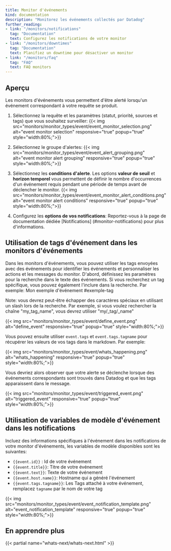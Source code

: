 ```yaml
---
title: Monitor d'événements
kind: documentation
description: "Monitorez les événements collectés par Datadog"
further_reading:
- link: "/monitors/notifications"
  tag: "Documentation"
  text: Configurez les notifications de votre monitor
- link: "/monitors/downtimes"
  tag: "Documentation"
  text: Planifiez un downtime pour désactiver un monitor
- link: "/monitors/faq"
  tag: "FAQ"
  text: FAQ monitors
---
```


## Aperçu

Les monitors d'événements vous permettent d'être alerté lorsqu'un événement correspondant à votre requête se produit.

1. Sélectionnez la requête et les paramètres (statut, priorité, sources et tags) que vous souhaitez surveiller:
    {{< img src="monitors/monitor_types/event/event_monitor_selection.png" alt="event monitor selection" responsive="true" popup="true" style="width:80%;">}}
2. Sélectionnez le groupe d'alertes:
    {{< img src="monitors/monitor_types/event/event_alert_grouping.png" alt="event monitor alert grouping" responsive="true" popup="true" style="width:80%;">}}

3. Sélectionnez les **conditions d'alerte**. Les options **valeur de seuil** et **horizon temporel** vous permettent de définir le nombre d'occurrences d'un événement requis pendant une période de temps avant de déclencher le monitor.
    {{< img src="monitors/monitor_types/event/event_monitor_alert_conditions.png" alt="event monitor alert conditions" responsive="true" popup="true" style="width:80%;">}}

4. Configurez les **options de vos notifications**:
    Reportez-vous à la page de documentation dédiée [Notifications] (#monitor-notifications) pour plus d'informations.

## Utilisation de tags d'événement dans les monitors d'événements

Dans les monitors d'événements, vous pouvez utiliser les tags envoyées avec des événements pour identifier les événements et personnaliser les actions et les messages du monitor. D'abord, définissez les paramètres pour la recherche dans le texte des événements. Si vous recherchez un tag spécifique, vous pouvez également l'inclure dans la recherche. Par exemple:
Mon exemple d'événement #exemple-tag

Note: vous devrez peut-être échapper des caractères spéciaux en utilisant un slash lors de la recherche. Par exemple, si vous voulez rechercher la chaîne "my_tag_name", vous devrez utiliser "my/_tag/_name"

{{< img src="monitors/monitor_types/event/define_event.png" alt="define_event" responsive="true" popup="true" style="width:80%;">}}

Vous pouvez ensuite utiliser `event.tags` et `event.tags.tagname` pour récupérer les valeurs de vos tags dans le markdown. Par exemple:

{{< img src="monitors/monitor_types/event/whats_happening.png" alt="whats_happening" responsive="true" popup="true" style="width:80%;">}}

Vous devriez alors observer que votre alerte se déclenche lorsque des événements correspondants sont trouvés dans Datadog et que les tags apparaissent dans le message.

{{< img src="monitors/monitor_types/event/triggered_event.png" alt="triggered_event" responsive="true" popup="true" style="width:80%;">}}

## Utilisation de variables de modèle d'événement dans les notifications

Incluez des informations spécifiques à l'événement dans les notifications de votre monitor d'événements, les variables de modèle disponibles sont les suivantes:

* `{{event.id}}` : Id de votre événement
* `{{event.title}}`: Titre de votre événement
* `{{event.text}}`: Texte de votre événement
* `{{event.host.name}}`: Hostname qui a généré l'événement
* `{{event.tags.tagname}}`: Les Tags attaché à votre événement, remplacez `tagname` par le nom de votre tag

{{< img src="monitors/monitor_types/event/event_notification_template.png" alt="event_notification_template" responsive="true" popup="true" style="width:80%;">}}

## En apprendre plus
{{< partial name="whats-next/whats-next.html" >}}